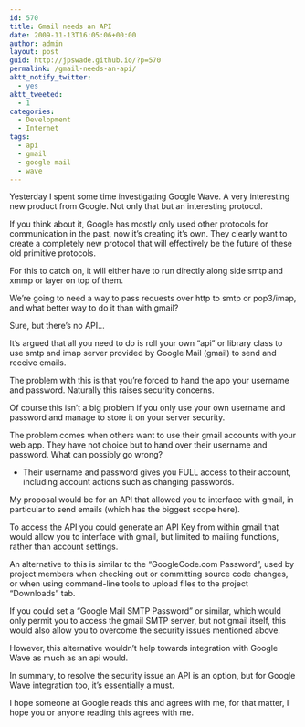 ```yaml
---
id: 570
title: Gmail needs an API
date: 2009-11-13T16:05:06+00:00
author: admin
layout: post
guid: http://jpswade.github.io/?p=570
permalink: /gmail-needs-an-api/
aktt_notify_twitter:
  - yes
aktt_tweeted:
  - 1
categories:
  - Development
  - Internet
tags:
  - api
  - gmail
  - google mail
  - wave
---
```

<p class="lead">
  Yesterday I spent some time investigating Google Wave. A very interesting new product from Google. Not only that but an interesting protocol.
</p>

If you think about it, Google has mostly only used other protocols for communication in the past, now it&#8217;s creating it&#8217;s own. They clearly want to create a completely new protocol that will effectively be the future of these old primitive protocols.

For this to catch on, it will either have to run directly along side smtp and xmmp or layer on top of them.

We&#8217;re going to need a way to pass requests over http to smtp or pop3/imap, and what better way to do it than with gmail?

Sure, but there&#8217;s no API&#8230;

<!--more-->

It&#8217;s argued that all you need to do is roll your own &#8220;api&#8221; or library class to use smtp and imap server provided by Google Mail (gmail) to send and receive emails.

The problem with this is that you&#8217;re forced to hand the app your username and password. Naturally this raises security concerns.

Of course this isn&#8217;t a big problem if you only use your own username and password and manage to store it on your server security.

The problem comes when others want to use their gmail accounts with your web app. They have not choice but to hand over their username and password. What can possibly go wrong?

  * Their username and password gives you FULL access to their account, including account actions such as changing passwords.

My proposal would be for an API that allowed you to interface with gmail, in particular to send emails (which has the biggest scope here).

To access the API you could generate an API Key from within gmail that would allow you to interface with gmail, but limited to mailing functions, rather than account settings.

An alternative to this is similar to the &#8220;GoogleCode.com Password&#8221;, used by project members when checking out or committing source code changes, or when using command-line tools to upload files to the project &#8220;Downloads&#8221; tab.

If you could set a &#8220;Google Mail SMTP Password&#8221; or similar, which would only permit you to access the gmail SMTP server, but not gmail itself, this would also allow you to overcome the security issues mentioned above.

However, this alternative wouldn&#8217;t help towards integration with Google Wave as much as an api would.

In summary, to resolve the security issue an API is an option, but for Google Wave integration too, it&#8217;s essentially a must.

I hope someone at Google reads this and agrees with me, for that matter, I hope you or anyone reading this agrees with me.